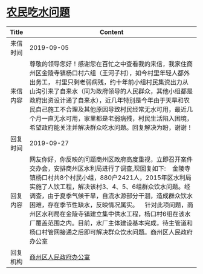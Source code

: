 # <a href="http://www.shangluo.gov.cn/zmhd/ldxxxx.jsp?urltype=leadermail.LeaderMailContentUrl&wbtreeid=1112&leadermailid=5433">农民吃水问题</a>
| Title |                                                                                                                              Content                                                                                                                               |
|:-----:|--------------------------------------------------------------------------------------------------------------------------------------------------------------------------------------------------------------------------------------------------------------------|
| 来信时间  | 2019-09-05                                                                                                                                                                                                                                                         |
| 来信内容  | 尊敬的领导您好！感谢您在百忙之中查看我的来信，我家住商州区金陵寺镇杨口村六组（王河子村），如今村里年轻人都外出务工， 村里只剩老弱病残，约十年前小组村民集资出力从山沟引来了自来水（同为政府领导的人民群众，其他小组都是政府出资设计通了自来水），近几年特别是今年由于天旱和农民自己施工不合理及其他原因导致村民经常无水可用，最近几个月一直无水可用，家里都是老弱病残，村民生活陷入困境，希望政府能关注并解决群众吃水问题。回复解决为盼，谢谢！                                           |
| 回复时间  | 2019-09-27                                                                                                                                                                                                                                                         |
| 回复内容  | 网友你好，你反映的问题商州区政府高度重视，立即召开案件交办会，安排商州区水利局进行了调查,现回复如下:    金陵寺镇杨口村共8个村民小组，880户2421人，2015年区水利局实施了人饮工程，解决该村3、4、5、6组群众饮水问题。经调查，由于夏季气候干旱，自流水源部分干涸，造成群众饮水困难，存在季节性缺水，反映情况属实。    针对此项问题，商州区水利局在金陵寺镇建立集中供水工程，杨口村6组在该水厂覆盖范围之内。目前，水厂主体建设基本完成，待主管道和杨口村管网接通之后即可解决群众饮水问题。商州区人民政府办公室 |
| 回复机构  | <a href="../../categories/agencies/商州区人民政府办公室.md">商州区人民政府办公室</a>                                                                                                                                                                                                     |